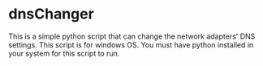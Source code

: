 # dnsChanger

This is a simple python script that can change the network adapters' DNS settings. 
This script is for windows OS.
You must have python installed in your system for this script to run.
